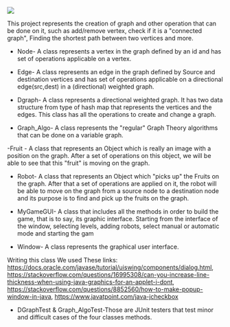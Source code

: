 ![](https://i.imgur.com/FJk2Z3V.png)

This project represents the creation of graph and other operation that can be done on it, such as add/remove vertex, check if it is a "connected graph", Finding the shortest path between two vertices and more.

- Node- A class represents a vertex in the graph defined by an id and has set of operations applicable on a vertex.

- Edge- A class represents an edge in the graph defined by Source and destination vertices and has set of operations applicable on a directional edge(src,dest) in a (directional) weighted graph. 

- Dgraph- A class represents a directional weighted graph.
It has two data structure from type of hash map that represents the vertices and the edges. This class has all the operations to create and change a graph.

- Graph_Algo- A class represents the "regular" Graph Theory algorithms that can be done on a variable graph.

-Fruit - A class that represents an Object which is really an image with a position on the graph. After a set of operations on this object, we will be able to see that this "fruit" is moving on the graph.

- Robot- A class that represents an Object which "picks up" the Fruits on the graph. After that a set of operations are applied on it, the robot will be able to move on the graph from a source node to a destination node and its purpose is to find and pick up the fruits on the graph.

- MyGameGUI- A class that includes all the methods in order to build the game, that is to say, its graphic interface. Starting from the 
interface of the window, selecting levels, adding robots, select manual or automatic mode and starting the gam

- Window- A class represents the graphical user interface.

Writing this class We used These links:
https://docs.oracle.com/javase/tutorial/uiswing/components/dialog.html,
https://stackoverflow.com/questions/16995308/can-you-increase-line-thickness-when-using-java-graphics-for-an-applet-i-dont,
https://stackoverflow.com/questions/8852560/how-to-make-popup-window-in-java,
https://www.javatpoint.com/java-jcheckbox

- DGraphTest & Graph_AlgoTest-Those are JUnit testers that test minor and difficult cases of the four classes methods.
